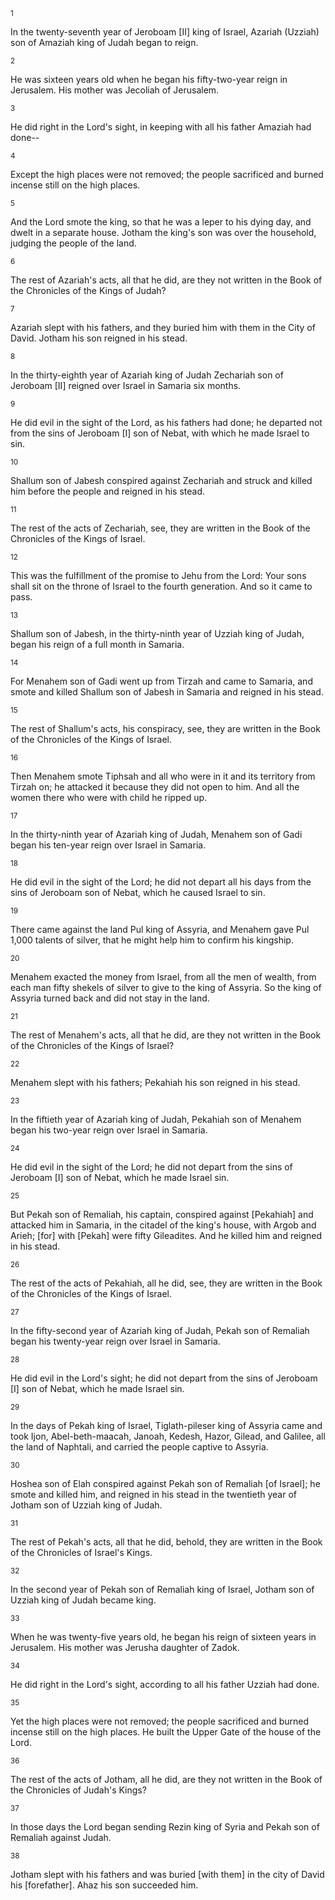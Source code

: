 <sup>1</sup> 

In the twenty-seventh year of Jeroboam [II] king of Israel, Azariah (Uzziah) son of Amaziah king of Judah began to reign. 

<sup>2</sup> 

He was sixteen years old when he began his fifty-two-year reign in Jerusalem. His mother was Jecoliah of Jerusalem. 

<sup>3</sup> 

He did right in the Lord's sight, in keeping with all his father Amaziah had done-- 

<sup>4</sup> 

Except the high places were not removed; the people sacrificed and burned incense still on the high places. 

<sup>5</sup> 

And the Lord smote the king, so that he was a leper to his dying day, and dwelt in a separate house. Jotham the king's son was over the household, judging the people of the land. 

<sup>6</sup> 

The rest of Azariah's acts, all that he did, are they not written in the Book of the Chronicles of the Kings of Judah? 

<sup>7</sup> 

Azariah slept with his fathers, and they buried him with them in the City of David. Jotham his son reigned in his stead. 

<sup>8</sup> 

In the thirty-eighth year of Azariah king of Judah Zechariah son of Jeroboam [II] reigned over Israel in Samaria six months. 

<sup>9</sup> 

He did evil in the sight of the Lord, as his fathers had done; he departed not from the sins of Jeroboam [I] son of Nebat, with which he made Israel to sin. 

<sup>10</sup> 

Shallum son of Jabesh conspired against Zechariah and struck and killed him before the people and reigned in his stead. 

<sup>11</sup> 

The rest of the acts of Zechariah, see, they are written in the Book of the Chronicles of the Kings of Israel. 

<sup>12</sup> 

This was the fulfillment of the promise to Jehu from the Lord: Your sons shall sit on the throne of Israel to the fourth generation. And so it came to pass. 

<sup>13</sup> 

Shallum son of Jabesh, in the thirty-ninth year of Uzziah king of Judah, began his reign of a full month in Samaria. 

<sup>14</sup> 

For Menahem son of Gadi went up from Tirzah and came to Samaria, and smote and killed Shallum son of Jabesh in Samaria and reigned in his stead. 

<sup>15</sup> 

The rest of Shallum's acts, his conspiracy, see, they are written in the Book of the Chronicles of the Kings of Israel. 

<sup>16</sup> 

Then Menahem smote Tiphsah and all who were in it and its territory from Tirzah on; he attacked it because they did not open to him. And all the women there who were with child he ripped up. 

<sup>17</sup> 

In the thirty-ninth year of Azariah king of Judah, Menahem son of Gadi began his ten-year reign over Israel in Samaria. 

<sup>18</sup> 

He did evil in the sight of the Lord; he did not depart all his days from the sins of Jeroboam son of Nebat, which he caused Israel to sin. 

<sup>19</sup> 

There came against the land Pul king of Assyria, and Menahem gave Pul 1,000 talents of silver, that he might help him to confirm his kingship. 

<sup>20</sup> 

Menahem exacted the money from Israel, from all the men of wealth, from each man fifty shekels of silver to give to the king of Assyria. So the king of Assyria turned back and did not stay in the land. 

<sup>21</sup> 

The rest of Menahem's acts, all that he did, are they not written in the Book of the Chronicles of the Kings of Israel? 

<sup>22</sup> 

Menahem slept with his fathers; Pekahiah his son reigned in his stead. 

<sup>23</sup> 

In the fiftieth year of Azariah king of Judah, Pekahiah son of Menahem began his two-year reign over Israel in Samaria. 

<sup>24</sup> 

He did evil in the sight of the Lord; he did not depart from the sins of Jeroboam [I] son of Nebat, which he made Israel sin. 

<sup>25</sup> 

But Pekah son of Remaliah, his captain, conspired against [Pekahiah] and attacked him in Samaria, in the citadel of the king's house, with Argob and Arieh; [for] with [Pekah] were fifty Gileadites. And he killed him and reigned in his stead. 

<sup>26</sup> 

The rest of the acts of Pekahiah, all he did, see, they are written in the Book of the Chronicles of the Kings of Israel. 

<sup>27</sup> 

In the fifty-second year of Azariah king of Judah, Pekah son of Remaliah began his twenty-year reign over Israel in Samaria. 

<sup>28</sup> 

He did evil in the Lord's sight; he did not depart from the sins of Jeroboam [I] son of Nebat, which he made Israel sin. 

<sup>29</sup> 

In the days of Pekah king of Israel, Tiglath-pileser king of Assyria came and took Ijon, Abel-beth-maacah, Janoah, Kedesh, Hazor, Gilead, and Galilee, all the land of Naphtali, and carried the people captive to Assyria. 

<sup>30</sup> 

Hoshea son of Elah conspired against Pekah son of Remaliah [of Israel]; he smote and killed him, and reigned in his stead in the twentieth year of Jotham son of Uzziah king of Judah. 

<sup>31</sup> 

The rest of Pekah's acts, all that he did, behold, they are written in the Book of the Chronicles of Israel's Kings. 

<sup>32</sup> 

In the second year of Pekah son of Remaliah king of Israel, Jotham son of Uzziah king of Judah became king. 

<sup>33</sup> 

When he was twenty-five years old, he began his reign of sixteen years in Jerusalem. His mother was Jerusha daughter of Zadok. 

<sup>34</sup> 

He did right in the Lord's sight, according to all his father Uzziah had done. 

<sup>35</sup> 

Yet the high places were not removed; the people sacrificed and burned incense still on the high places. He built the Upper Gate of the house of the Lord. 

<sup>36</sup> 

The rest of the acts of Jotham, all he did, are they not written in the Book of the Chronicles of Judah's Kings? 

<sup>37</sup> 

In those days the Lord began sending Rezin king of Syria and Pekah son of Remaliah against Judah. 

<sup>38</sup> 

Jotham slept with his fathers and was buried [with them] in the city of David his [forefather]. Ahaz his son succeeded him.